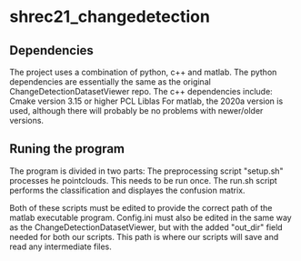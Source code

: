 # shrec21_changedetection

## Dependencies
The project uses a combination of python, c++ and matlab.
The python dependencies are essentially the same as the original ChangeDetectionDatasetViewer repo.
The c++ dependencies include:
Cmake version 3.15 or higher
PCL
Liblas
For matlab, the 2020a version is used, although there will probably be no problems with newer/older versions.

## Runing the program
The program is divided in two parts:
The preprocessing script "setup.sh" processes he pointclouds. This needs to be run once.
The run.sh script performs the classification and displayes the confusion matrix.

Both of these scripts must be edited to provide the correct path of the matlab executable program.
Config.ini must also be edited in the same way as the ChangeDetectionDatasetViewer, but with the added "out_dir" field needed for both our scripts. This path is where our scripts will save and read any intermediate files.
